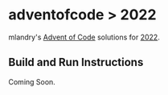 # adventofcode > 2022

mlandry's [Advent of Code](https://adventofcode.com/) solutions for [2022](https://adventofcode.com/2022).

## Build and Run Instructions

Coming Soon.